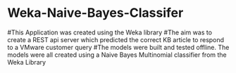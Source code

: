 # Weka-Naive-Bayes-Classifer
#This Application was created using the Weka library
#The aim was to create a REST api server which predicted the correct KB article to respond to a VMware customer query
#The models were built and tested offline. The models were all created using a Naive Bayes Multinomial classifier from the Weka Library
